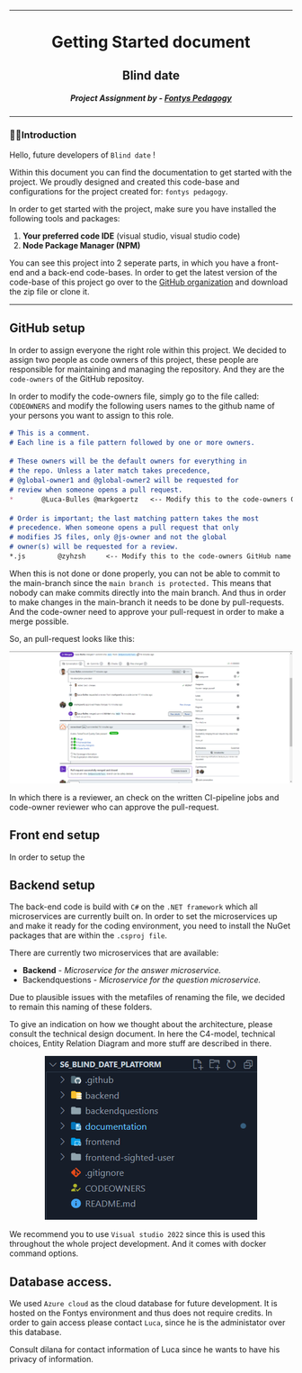 
---
<h1 align="center"> Getting Started document </h1>
<h2 align="center"> Blind date </h2>
<h5 align="center"> Project Assignment by - <a href="https://fontys.nl">Fontys Pedagogy</a></h5>

---

### 👋🏽Introduction 

Hello, future developers of `Blind date` ! 

Within this document you can find the documentation to get started with the project. We proudly designed and created this code-base and configurations for the project created for: `fontys pedagogy`.

In order to get started with the project, make sure you have installed the following tools and packages:

1. **Your preferred code IDE** (visual studio, visual studio code)
2. **Node Package Manager (NPM)**

You can see this project into 2 seperate parts, in which you have a front-end and a back-end code-bases. In order to get the latest version of the code-base of this project go over to the  <a href="https://github.com/BlindDate-Org/S6_Blind_Date_Platform">GitHub organization</a> and download the zip file or clone it.

--- 

## GitHub setup 

In order to assign everyone the right role within this project. We decided to assign two people as code owners of this project, these people are responsible for maintaining and managing the repository. And they are the `code-owners` of the GitHub repositoy. 

In order to modify the code-owners file, simply go to the file called: `CODEOWNERS` and modify the following users names to the github name of your persons you want to assign to this role. 

```md
# This is a comment.
# Each line is a file pattern followed by one or more owners.

# These owners will be the default owners for everything in
# the repo. Unless a later match takes precedence,
# @global-owner1 and @global-owner2 will be requested for
# review when someone opens a pull request.
*       @Luca-Bulles @markgoertz   <-- Modify this to the code-owners GitHub name.

# Order is important; the last matching pattern takes the most
# precedence. When someone opens a pull request that only
# modifies JS files, only @js-owner and not the global
# owner(s) will be requested for a review.
*.js        @zyhzsh     <-- Modify this to the code-owners GitHub name to the person with in this case the most experience on javascript language files.

```

When this is not done or done properly, you can not be able to commit to the main-branch since the `main branch is protected.` This means that nobody can make commits directly into the main branch. And thus in order to make changes in the main-branch it needs to be done by pull-requests. And the code-owner need to approve your pull-request in order to make a merge possible.

So, an pull-request looks like this:

<div align=center>
    <img src="..\documentation\assets\pull-request.png"/>
</div>

In which there is a reviewer, an check on the written CI-pipeline jobs and code-owner reviewer who can approve the pull-request.

## Front end setup

In order to setup the 

## Backend setup

The back-end code is build with `C#` on the `.NET framework` which all microservices are currently built on. In order to set the microservices up and make it ready for the coding environment, you need to install the NuGet packages that are within the `.csproj file`.

There are currently two microservices that are available: 

* **Backend** - *Microservice for the answer microservice.*
* Backendquestions - *Microservice for the question microservice.*

Due to plausible issues with the metafiles of renaming the file, we decided to remain this naming of these folders.

To give an indication on how we thought about the architecture, please consult the technical design document. In here the C4-model, technical choices, Entity Relation Diagram and more stuff are described in there.

<div align=center>
    <img src="..\documentation\assets\Project-structure.png"/>
</div>

We recommend you to use `Visual studio 2022` since this is used this throughout the whole project development. And it comes with docker command options.

## Database access.

We used `Azure cloud` as the cloud database for future development. It is hosted on the Fontys environment and thus does not require credits. In order to gain access please contact `Luca`, since he is the administator over this database.


Consult dilana for contact information of Luca since he wants to have his privacy of information.







